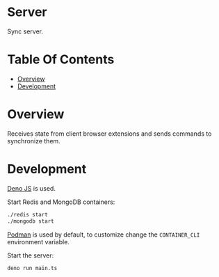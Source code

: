 # Server
Sync server.

# Table Of Contents
- [Overview](#overview)
- [Development](#development)

# Overview
Receives state from client browser extensions and sends commands to 
synchronize them. 

# Development
[Deno JS](https://deno.land) is used.

Start Redis and MongoDB containers:

```sh
./redis start
./mongodb start
```

[Podman](https://podman.io) is used by default, to customize change the 
`CONTAINER_CLI` environment variable.

Start the server:

```sh
deno run main.ts
```

